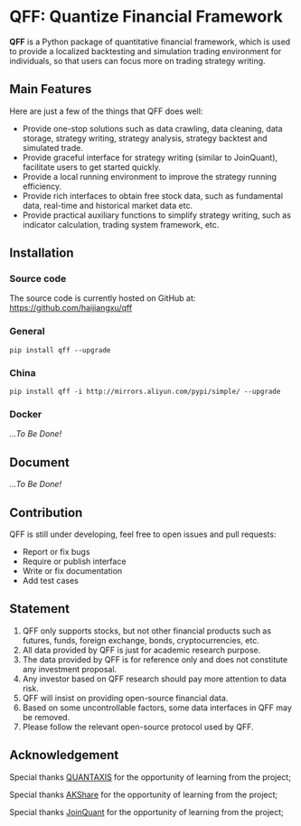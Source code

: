 # QFF: Quantize Financial Framework

**QFF** is a Python package of quantitative financial framework, which is used to provide a localized backtesting and simulation trading environment for individuals, so that users can focus more on trading strategy writing.

## Main Features
Here are just a few of the things that QFF does well:
+ Provide one-stop solutions such as data crawling, data cleaning, data storage, strategy writing, strategy analysis, strategy backtest and simulated trade.
+ Provide graceful interface for strategy writing (similar to JoinQuant), facilitate users to get started quickly.
+ Provide a local running environment to improve the strategy running efficiency.
+ Provide rich interfaces to obtain free stock data, such as fundamental data, real-time and historical market data etc.
+ Provide practical auxiliary functions to simplify strategy writing, such as indicator calculation, trading system framework, etc.

## Installation
### Source code
The source code is currently hosted on GitHub at: https://github.com/haijiangxu/qff

### General

```shell
pip install qff --upgrade
```

### China

```shell
pip install qff -i http://mirrors.aliyun.com/pypi/simple/ --upgrade
```

### Docker

*...To Be Done!*

## Document
*...To Be Done!*

## Contribution
QFF is still under developing, feel free to open issues and pull requests:

+ Report or fix bugs
+ Require or publish interface
+ Write or fix documentation
+ Add test cases
  

## Statement

1. QFF only supports stocks, but not other financial products such as futures, funds, foreign exchange, bonds, cryptocurrencies, etc.
2. All data provided by QFF is just for academic research purpose.
3. The data provided by QFF is for reference only and does not constitute any investment proposal.
4. Any investor based on QFF research should pay more attention to data risk.
5. QFF will insist on providing open-source financial data.
6. Based on some uncontrollable factors, some data interfaces in QFF may be removed.
7. Please follow the relevant open-source protocol used by QFF.

## Acknowledgement

Special thanks [QUANTAXIS](https://github.com/QUANTAXIS/QUANTAXIS) for the opportunity of learning from the project;

Special thanks [AKShare](https://github.com/akfamily/akshare) for the opportunity of learning from the project;

Special thanks [JoinQuant](https://www.joinquant.com) for the opportunity of learning from the project;


